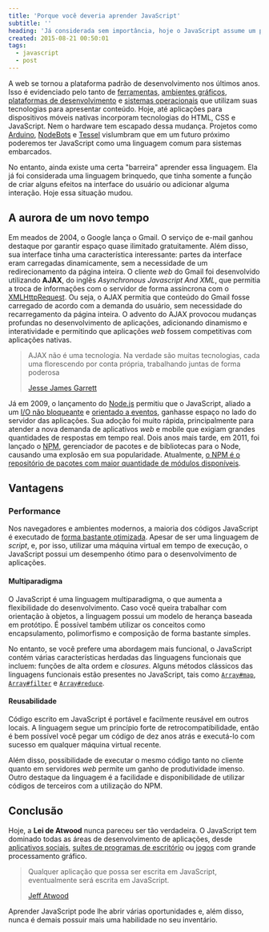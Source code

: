 ```yaml
---
title: 'Porque você deveria aprender JavaScript'
subtitle: ''
heading: 'Já considerada sem importância, hoje o JavaScript assume um papel líder no mercado.'
created: 2015-08-21 00:50:01
tags:
  - javascript
  - post
---
```


A web se tornou a plataforma padrão de desenvolvimento nos últimos anos. Isso é
evidenciado pelo tanto de [ferramentas](https://www.npmjs.com/),
[ambientes gráficos](http://www.i-programmer.info/news/167-javascript/5418-javascript-to-be-the-default-langauge-for-gnome.html),
[plataformas de desenvolvimento](http://electron.atom.io/) e
[sistemas operacionais](http://www.chromium.org/chromium-os) que utilizam suas
tecnologias para apresentar conteúdo. Hoje, até aplicações para dispositivos
móveis nativas incorporam tecnologias do HTML, CSS e JavaScript. Nem o hardware
tem escapado dessa mudança. Projetos como
[Arduino](https://lostechies.com/derickbailey/2013/07/30/let-me-teach-you-arduino-with-javascript/),
[NodeBots](http://nodebots.io/) e [Tessel](https://tessel.io/) vislumbram que em
um futuro próximo poderemos ter JavaScript como uma linguagem comum para
sistemas embarcados.

No entanto, ainda existe uma certa "barreira" aprender essa linguagem. Ela já
foi considerada uma linguagem brinquedo, que tinha somente a função de criar
alguns efeitos na interface do usuário ou adicionar alguma interação. Hoje essa
situação mudou.

## A aurora de um novo tempo

Em meados de 2004, o Google lança o Gmail. O serviço de e-mail ganhou destaque
por garantir espaço quase ilimitado gratuitamente. Além disso, sua interface
tinha uma característica interessante: partes da interface eram carregadas
dinamicamente, sem a necessidade de um redirecionamento da página inteira. O
cliente _web_ do Gmail foi desenvolvido utilizando **AJAX**, do inglês <i
lang="en">Asynchronous Javascript And XML</i>, que permitia a troca de
informações com o servidor de forma assíncrona com o
[XMLHttpRequest](https://developer.mozilla.org/pt-BR/docs/Web/API/XMLHttpRequest).
Ou seja, o AJAX permitia que conteúdo do Gmail fosse carregado de acordo com a
demanda do usuário, sem necessidade do recarregamento da página inteira. O
advento do AJAX provocou mudanças profundas no desenvolvimento de aplicações,
adicionando dinamismo e interatividade e permitindo que aplicações _web_ fossem
competitivas com aplicações nativas.

<blockquote
cite="http://www.adaptivepath.com/ideas/ajax-new-approach-web-applications/">
<p> AJAX não é uma tecnologia. Na verdade são muitas tecnologias, cada uma
florescendo por conta própria, trabalhando juntas de forma poderosa </p>
<footer> <a
href="http://www.adaptivepath.com/ideas/ajax-new-approach-web-applications/">
Jesse James Garrett </a> </fotter> </blockquote>

Já em 2009, o lançamento do [Node.js](https://nodejs.org/) permitiu que o
JavaScript, aliado a um
[I/O não bloqueante](https://en.wikipedia.org/wiki/Asynchronous_I/O) e
[orientado a eventos](https://en.wikipedia.org/wiki/Event-driven_programming),
ganhasse espaço no lado do servidor das aplicações. Sua adoção foi muito rápida,
principalmente para atender a nova demanda de aplicativos _web_ e mobile que
exigiam grandes quantidades de respostas em tempo real. Dois anos mais tarde, em
2011, foi lançado o [NPM](https://www.npmjs.com/), gerenciador de pacotes e de
bibliotecas para o Node, causando uma explosão em sua popularidade. Atualmente,
[o NPM é o repositório de pacotes com maior quantidade de módulos disponíveis](http://www.modulecounts.com/).

## Vantagens

### Performance

Nos navegadores e ambientes modernos, a maioria dos códigos JavaScript é
executado de
[forma bastante otimizada](https://hacks.mozilla.org/2017/02/a-crash-course-in-just-in-time-jit-compilers/).
Apesar de ser uma linguagem de <i lang="en">script</i>, e, por isso, utilizar
uma máquina virtual em tempo de execução, o JavaScript possui um desempenho
ótimo para o desenvolvimento de aplicações.

#### Multiparadigma

O JavaScript é uma linguagem multiparadigma, o que aumenta a flexibilidade do
desenvolvimento. Caso você queira trabalhar com orientação à objetos, a
linguagem possui um modelo de herança baseada em protótipo. É possível também
utilizar os conceitos como encapsulamento, polimorfismo e composição de forma
bastante simples.

No entanto, se você prefere uma abordagem mais funcional, o JavaScript contém
várias características herdadas das linguagens funcionais que incluem: funções
de alta ordem e <i lang="en">closures</i>. Alguns métodos clássicos das
linguagens funcionais estão presentes no JavaScript, tais como <span
lang="en">[`Array#map`](https://developer.mozilla.org/en-US/docs/Web/JavaScript/Reference/Global_Objects/Array/map)</span>,
<span
lang="en">[`Array#filter`](https://developer.mozilla.org/en-US/docs/Web/JavaScript/Reference/Global_Objects/Array/filter)</span>
e <span
lang="en">[`Array#reduce`](https://developer.mozilla.org/en-US/docs/Web/JavaScript/Reference/Global_Objects/Array/Reduce)</span>.

#### Reusabilidade

Código escrito em JavaScript é portável e facilmente reusável em outros locais.
A linguagem segue um princípio forte de retrocompatibilidade, então é bem
possível você pegar um código de dez anos atrás e executá-lo com sucesso em
qualquer máquina virtual recente.

Além disso, possibilidade de executar o mesmo código tanto no cliente quanto em
servidores _web_ permite um ganho de produtividade imenso. Outro destaque da
linguagem é a facilidade e disponibilidade de utilizar códigos de terceiros com
a utilização do NPM.

## Conclusão

Hoje, a **Lei de Atwood** nunca pareceu ser tão verdadeira. O JavaScript tem
dominado todas as áreas de desenvolvimento de aplicações, desde
[aplicativos sociais](https://developers.facebook.com/docs/javascript),
[suítes de programas de escritório](https://www.google.com/docs/about/) ou
[jogos](http://phaser.io/) com grande processamento gráfico.

<blockquote cite="http://blog.codinghorror.com/the-principle-of-least-power/">
<p> Qualquer aplicação que possa ser escrita em JavaScript, eventualmente será
escrita em JavaScript. </p> <footer> <a
href="http://blog.codinghorror.com/the-principle-of-least-power/"> Jeff Atwood
</a> </footer> </blockquote>

Aprender JavaScript pode lhe abrir várias oportunidades e, além disso, nunca é
demais possuir mais uma habilidade no seu inventário.
